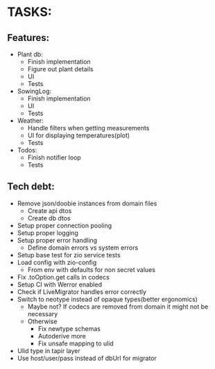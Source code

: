 # TASKS:
## Features:
* Plant db:
  * Finish implementation
  * Figure out plant details
  * UI
  * Tests
* SowingLog:
  * Finish implementation
  * UI
  * Tests
* Weather:
  * Handle filters when getting measurements
  * UI for displaying temperatures(plot)
  * Tests
* Todos:
  * Finish notifier loop
  * Tests

## Tech debt:
* Remove json/doobie instances from domain files
  * Create api dtos
  * Create db dtos
* Setup proper connection pooling
* Setup proper logging
* Setup proper error handling
  * Define domain errors vs system errors
* Setup base test for zio service tests
* Load config with zio-config
  * From env with defaults for non secret values
* Fix .toOption.get calls in codecs
* Setup CI with Werror enabled
* Check if LiveMigrator handles error correctly
* Switch to neotype instead of opaque types(better ergonomics)
  * Maybe not? If codecs are removed from domain it might not be necessary
  * Otherwise
    * Fix newtype schemas
    * Autoderive more
    * Fix unsafe mapping to ulid
* Ulid type in tapir layer
* Use host/user/pass instead of dbUrl for migrator